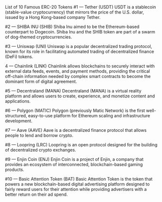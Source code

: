 List of 10 Famous ERC-20 Tokens 
  #1 — Tether (USDT)
USDT is a stablecoin (stable-value cryptocurrency) that mirrors the price of the U.S. dollar, issued by a Hong Kong-based company Tether.

#2 — SHIBA INU (SHIB)
Shiba Inu aimed to be the Ethereum-based counterpart to Dogecoin. Shiba Inu and the SHIB token are part of a swarm of dog-themed cryptocurrencies.

#3 — Uniswap (UNI)
Uniswap is a popular decentralized trading protocol, known for its role in facilitating automated trading of decentralized finance (DeFi) tokens.

4 — Chainlink (LINK)
Chainlink allows blockchains to securely interact with external data feeds, events, and payment methods, providing the critical off-chain information needed by complex smart contracts to become the dominant form of digital agreement.

#5 — Decentraland (MANA)
Decentraland (MANA) is a virtual reality platform and allows users to create, experience, and monetize content and applications.

#6 — Polygon (MATIC)
Polygon (previously Matic Network) is the first well-structured, easy-to-use platform for Ethereum scaling and infrastructure development.

#7 — Aave (AAVE)
Aave is a decentralized finance protocol that allows people to lend and borrow crypto.

#8 — Loopring (LRC)
Loopring is an open protocol designed for the building of decentralized crypto exchanges.

#9 — Enjin Coin (ENJ)
Enjin Coin is a project of Enjin, a company that provides an ecosystem of interconnected, blockchain-based gaming products.

#10 — Basic Attention Token (BAT)
Basic Attention Token is the token that powers a new blockchain-based digital advertising platform designed to fairly reward users for their attention while providing advertisers with a better return on their ad spend.
